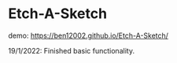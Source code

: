 # Etch-A-Sketch

demo: https://ben12002.github.io/Etch-A-Sketch/

19/1/2022: Finished basic functionality.
